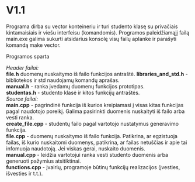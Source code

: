 # V1.1
Programa dirba su vector konteineriu ir turi studento klasę su privačiais kintamaisiais ir viešu interfeisu (komandomis).
Programos paleidžiamąjį failą main.exe galima sukurti atsidarius konsolę visų failų aplanke ir parašyti komandą make vector.


Programos sparta

*Header failai:*  
  **file.h**  duomenų nuskaitymo iš failo funkcijos antraštė. 
  **libraries_and_std.h** - bibliotekos ir std naudojamų komandų aprašas.  
  **manual.h** - ranka įvedamų duomenų funkcijos prototipas.  
  **studentas.h** - studento klasė ir kitos funkcijų antraštės.  
*Source failai:*  
**main.cpp** - pagrindinė funkcija iš kurios kreipiamasi į visas kitas funkcijas pagal naudotojo poreikį. Galima pasirinkti duomenis nuskaityti iš failo arba vesti ranka.  
**create_file.cpp** - studentų failo pagal vartotojo nustatymus generavimo funkcija.  
**file.cpp** - duomenų nuskaitymo iš failo funkcija. Patikrina, ar egzistuoja failas, iš kurio nuskaitomi duomenys, patikrina, ar failas netuščias ir apie tai infomuoja naudotoją. Jei viskas gerai, nuskaito duomenis.  
**manual.cpp** - leidžia vartotojui ranka vesti studento duomenis arba generuoti pažymius atsitiktinai.  
**functions.cpp** - įvairių, programoje būtinų funkcijų realizacijos (įvesties, išvesties ir t.t.).  




